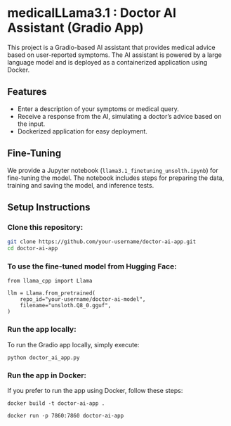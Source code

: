 # medicalLLama3.1 : Doctor AI Assistant (Gradio App)

This project is a Gradio-based AI assistant that provides medical advice based on user-reported symptoms. The AI assistant is powered by a large language model and is deployed as a containerized application using Docker.

## Features

- Enter a description of your symptoms or medical query.
- Receive a response from the AI, simulating a doctor’s advice based on the input.
- Dockerized application for easy deployment.

## Fine-Tuning

We provide a Jupyter notebook (`llama3.1_finetuning_unsolth.ipynb`) for fine-tuning the model. The notebook includes steps for preparing the data, training and saving the model, and inference tests. 
## Setup Instructions

### Clone this repository:

```bash
git clone https://github.com/your-username/doctor-ai-app.git
cd doctor-ai-app
```

### To use the fine-tuned model from Hugging Face:
```
from llama_cpp import Llama

llm = Llama.from_pretrained(
    repo_id="your-username/doctor-ai-model",
    filename="unsloth.Q8_0.gguf",
)
```
### Run the app locally:
To run the Gradio app locally, simply execute:
```
python doctor_ai_app.py
```
### Run the app in Docker:
If you prefer to run the app using Docker, follow these steps:
```
docker build -t doctor-ai-app .

docker run -p 7860:7860 doctor-ai-app

```




